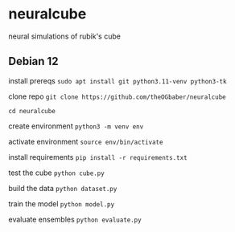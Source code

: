 # neuralcube

neural simulations of rubik's cube

## Debian 12
install prereqs `sudo apt install git python3.11-venv python3-tk`

clone repo `git clone https://github.com/theOGbaber/neuralcube`

`cd neuralcube`

create environment `python3 -m venv env`

activate environment `source env/bin/activate`

install requirements `pip install -r requirements.txt`

test the cube `python cube.py`

build the data `python dataset.py`

train the model `python model.py`

evaluate ensembles `python evaluate.py`
